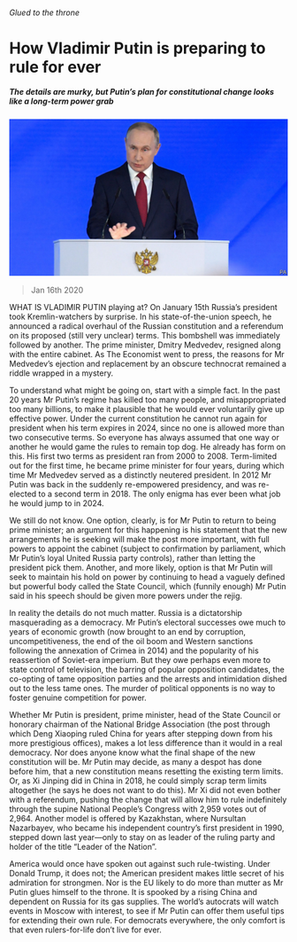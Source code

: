 ###### Glued to the throne

# How Vladimir Putin is preparing to rule for ever 

##### The details are murky, but Putin’s plan for constitutional change looks like a long-term power grab 

![image](images/20200118_LDP501.jpg) 

> Jan 16th 2020 

WHAT IS VLADIMIR PUTIN playing at? On January 15th Russia’s president took Kremlin-watchers by surprise. In his state-of-the-union speech, he announced a radical overhaul of the Russian constitution and a referendum on its proposed (still very unclear) terms. This bombshell was immediately followed by another. The prime minister, Dmitry Medvedev, resigned along with the entire cabinet. As The Economist went to press, the reasons for Mr Medvedev’s ejection and replacement by an obscure technocrat remained a riddle wrapped in a mystery.

To understand what might be going on, start with a simple fact. In the past 20 years Mr Putin’s regime has killed too many people, and misappropriated too many billions, to make it plausible that he would ever voluntarily give up effective power. Under the current constitution he cannot run again for president when his term expires in 2024, since no one is allowed more than two consecutive terms. So everyone has always assumed that one way or another he would game the rules to remain top dog. He already has form on this. His first two terms as president ran from 2000 to 2008. Term-limited out for the first time, he became prime minister for four years, during which time Mr Medvedev served as a distinctly neutered president. In 2012 Mr Putin was back in the suddenly re-empowered presidency, and was re-elected to a second term in 2018. The only enigma has ever been what job he would jump to in 2024.


We still do not know. One option, clearly, is for Mr Putin to return to being prime minister; an argument for this happening is his statement that the new arrangements he is seeking will make the post more important, with full powers to appoint the cabinet (subject to confirmation by parliament, which Mr Putin’s loyal United Russia party controls), rather than letting the president pick them. Another, and more likely, option is that Mr Putin will seek to maintain his hold on power by continuing to head a vaguely defined but powerful body called the State Council, which (funnily enough) Mr Putin said in his speech should be given more powers under the rejig.

In reality the details do not much matter. Russia is a dictatorship masquerading as a democracy. Mr Putin’s electoral successes owe much to years of economic growth (now brought to an end by corruption, uncompetitiveness, the end of the oil boom and Western sanctions following the annexation of Crimea in 2014) and the popularity of his reassertion of Soviet-era imperium. But they owe perhaps even more to state control of television, the barring of popular opposition candidates, the co-opting of tame opposition parties and the arrests and intimidation dished out to the less tame ones. The murder of political opponents is no way to foster genuine competition for power.

Whether Mr Putin is president, prime minister, head of the State Council or honorary chairman of the National Bridge Association (the post through which Deng Xiaoping ruled China for years after stepping down from his more prestigious offices), makes a lot less difference than it would in a real democracy. Nor does anyone know what the final shape of the new constitution will be. Mr Putin may decide, as many a despot has done before him, that a new constitution means resetting the existing term limits. Or, as Xi Jinping did in China in 2018, he could simply scrap term limits altogether (he says he does not want to do this). Mr Xi did not even bother with a referendum, pushing the change that will allow him to rule indefinitely through the supine National People’s Congress with 2,959 votes out of 2,964. Another model is offered by Kazakhstan, where Nursultan Nazarbayev, who became his independent country’s first president in 1990, stepped down last year—only to stay on as leader of the ruling party and holder of the title “Leader of the Nation”.

America would once have spoken out against such rule-twisting. Under Donald Trump, it does not; the American president makes little secret of his admiration for strongmen. Nor is the EU likely to do more than mutter as Mr Putin glues himself to the throne. It is spooked by a rising China and dependent on Russia for its gas supplies. The world’s autocrats will watch events in Moscow with interest, to see if Mr Putin can offer them useful tips for extending their own rule. For democrats everywhere, the only comfort is that even rulers-for-life don’t live for ever. 

